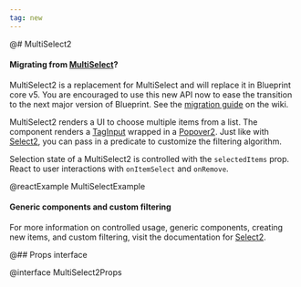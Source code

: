 ```yaml
---
tag: new
---
```


@# MultiSelect2

<div class="@ns-callout @ns-intent-primary @ns-icon-info-sign">
    <h4 class="@ns-heading">

Migrating from [MultiSelect](#select/multi-select)?

</h4>

MultiSelect2 is a replacement for MultiSelect and will replace it in Blueprint core v5.
You are encouraged to use this new API now to ease the transition to the next major version of Blueprint.
See the [migration guide](https://github.com/palantir/blueprint/wiki/Select2,-Suggest2,-MultiSelect2-migration)
on the wiki.

</div>

MultiSelect2 renders a UI to choose multiple items from a list. The component renders a [TagInput](#core/components/tag-input) wrapped in a [Popover2](#popover2/popover2). Just like with [Select2](#select/select2), you can pass in a predicate to customize the filtering algorithm.

Selection state of a MultiSelect2 is controlled with the `selectedItems` prop. React to user interactions with `onItemSelect` and `onRemove`.

@reactExample MultiSelectExample

<div class="@ns-callout @ns-intent-primary @ns-icon-info-sign">
    <h4 class="@ns-heading">Generic components and custom filtering</h4>

For more information on controlled usage, generic components, creating new items, and custom filtering, visit the documentation for [Select2](#select/select2).
</div>

@## Props interface

@interface MultiSelect2Props
